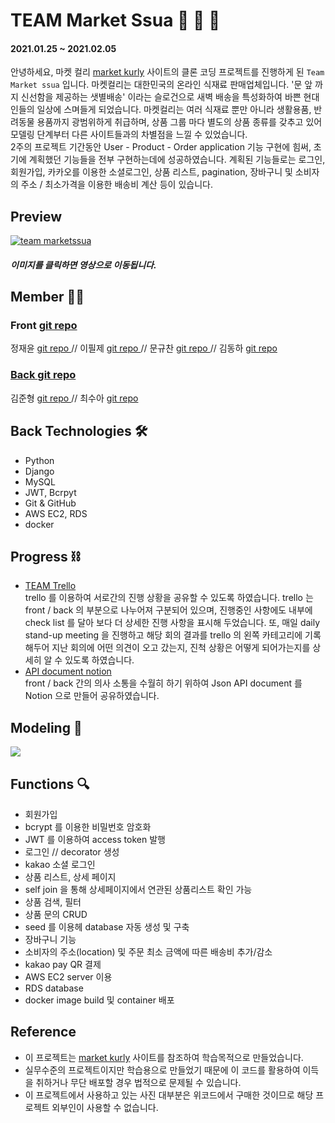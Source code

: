 # TEAM Market Ssua 💟 🛒 🚛 
#### 2021.01.25 ~ 2021.02.05
안녕하세요, 마켓 컬리 [market kurly](https://www.kurly.com/shop/main/index.php) 사이트의 클론 코딩 프로젝트를 진행하게 된 `Team Market ssua` 입니다. 마켓컬리는 대한민국의 온라인 식재료 판매업체입니다. '문 앞 까지 신선함을 제공하는 샛별배송' 이라는 슬로건으로 새벽 배송을 특성화하여 바쁜 현대인들의 일상에 스며들게 되었습니다. 마켓컬리는 여러 식재료 뿐만 아니라 생활용품, 반려동물 용품까지 광범위하게 취급하며, 상품 그룹 마다 별도의 상품 종류를 갖추고 있어 모델링 단계부터 다른 사이트들과의 차별점을 느낄 수 있었습니다.<br>
2주의 프로젝트 기간동안 User - Product - Order application 기능 구현에 힘써, 초기에 계획했던 기능들을 전부 구현하는데에 성공하였습니다. 계획된 기능들로는 로그인, 회원가입, 카카오를 이용한 소셜로그인, 상품 리스트, pagination, 장바구니 및 소비자의 주소 / 최소가격을 이용한 배송비 계산 등이 있습니다.
## Preview 
[![team marketssua](https://images.velog.io/images/sue517/post/fe661ddf-7d57-4d03-84d4-d2f679d9efa2/%E1%84%89%E1%85%B3%E1%84%8F%E1%85%B3%E1%84%85%E1%85%B5%E1%86%AB%E1%84%89%E1%85%A3%E1%86%BA%202021-02-06%20%E1%84%8B%E1%85%A9%E1%84%92%E1%85%AE%204.29.42.png)]('https://youtu.be/ifrAm2Tn6PE')
##### 이미지를 클릭하면 영상으로 이동됩니다.

## Member 🕺🏻 <br>
### Front <a href="https://github.com/wecode-bootcamp-korea/16-2nd-market-ssua-frontend"> git repo </a> <br>
정재윤 <a href="https://github.com/sbjeong222"> git repo </a> // 이필제 <a href="https://github.com/xxpiiiide"> git repo </a> // 문규찬 <a href="https://github.com/moonkyuchan"> git repo </a> // 김동하 <a href="https://github.com/finalslug"> git repo<br>
### Back <a href="https://github.com/wecode-bootcamp-korea/16-2nd-market-ssua-backend"> git repo </a> <br>
김준형 <a href="https://github.com/ddalkigum"> git repo </a> // 최수아 <a href="https://github.com/sue517"> git repo</a> <br>
## Back Technologies 🛠
- Python
- Django
- MySQL
- JWT, Bcrpyt
- Git & GitHub
- AWS EC2, RDS
- docker

## Progress ⛓
- <a href="https://trello.com/b/JBzF7qXW/market-ssua"> TEAM Trello </a> <br>
trello 를 이용하여 서로간의 진행 상황을 공유할 수 있도록 하였습니다. trello 는 front / back 의 부분으로 나누어져 구분되어 있으며, 진행중인 사항에도 내부에 check list 를 달아 보다 더 상세한 진행 사항을 표시해 두었습니다. 또, 매일 daily stand-up meeting 을 진행하고 해당 회의 결과를 trello 의 왼쪽 카테고리에 기록해두어 지난 회의에 어떤 의견이 오고 갔는지, 진척 상황은 어떻게 되어가는지를 상세히 알 수 있도록 하였습니다.
- <a href="https://www.notion.so/51571f832f014d94a70d2b1ca36c7c39"> API document notion </a> <br>
front / back 간의 의사 소통을 수월히 하기 위하여 Json API document 를 Notion 으로 만들어 공유하였습니다. 

## Modeling 📑
<img src="https://media.vlpt.us/images/sue517/post/3c651f75-a713-4047-8186-ea695ef55ef7/%E1%84%89%E1%85%B3%E1%84%8F%E1%85%B3%E1%84%85%E1%85%B5%E1%86%AB%E1%84%89%E1%85%A3%E1%86%BA%202021-01-27%20%E1%84%8B%E1%85%A9%E1%84%8C%E1%85%A5%E1%86%AB%202.13.48.png">

## Functions 🔍
- 회원가입
- bcrypt 를 이용한 비밀번호 암호화
- JWT 를 이용하여 access token 발행
- 로그인 // decorator 생성
- kakao 소셜 로그인
- 상품 리스트, 상세 페이지
- self join 을 통해 상세페이지에서 연관된 상품리스트 확인 가능
- 상품 검색, 필터
- 상품 문의 CRUD
- seed 를 이용헤 database 자동 생성 및 구축
- 장바구니 기능
- 소비자의 주소(location) 및 주문 최소 금액에 따른 배송비 추가/감소
- kakao pay QR 결제
- AWS EC2 server 이용
- RDS database
- docker image build 및 container 배포

## Reference 

- 이 프로젝트는 [market kurly](https://www.kurly.com/shop/main/index.php) 사이트를 참조하여 학습목적으로 만들었습니다.
- 실무수준의 프로젝트이지만 학습용으로 만들었기 때문에 이 코드를 활용하여 이득을 취하거나 무단 배포할 경우 법적으로 문제될 수 있습니다.
- 이 프로젝트에서 사용하고 있는 사진 대부분은 위코드에서 구매한 것이므로 해당 프로젝트 외부인이 사용할 수 없습니다.
